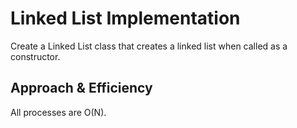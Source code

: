 # Linked List Implementation

Create a Linked List class that creates a linked list when called as a constructor.

## Approach & Efficiency

All processes are O(N).
